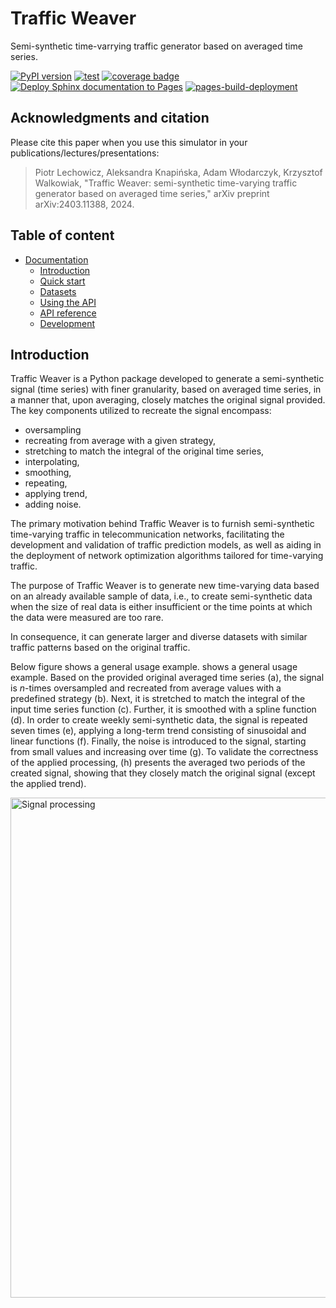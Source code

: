 # Traffic Weaver

Semi-synthetic time-varrying traffic generator based on averaged time series.

[![PyPI version](https://badge.fury.io/py/traffic-weaver.svg)](https://badge.fury.io/py/traffic-weaver)
[![test](https://github.com/w4k2/traffic-weaver/actions/workflows/test.yml/badge.svg)](https://github.com/w4k2/traffic-weaver/actions/workflows/test.yml)
[![coverage badge](https://github.com/w4k2/traffic-weaver/raw/main/badges/coverage.svg)](https://github.com/w4k2/traffic-weaver/raw/main/badges/coverage.svg)
[![Deploy Sphinx documentation to Pages](https://github.com/w4k2/traffic-weaver/actions/workflows/documentation.yml/badge.svg)](https://github.com/w4k2/traffic-weaver/actions/workflows/documentation.yml)
[![pages-build-deployment](https://github.com/w4k2/traffic-weaver/actions/workflows/pages/pages-build-deployment/badge.svg)](https://github.com/w4k2/traffic-weaver/actions/workflows/pages/pages-build-deployment)

## Acknowledgments and citation

Please cite this paper when you use this simulator in your publications/lectures/presentations:

> Piotr Lechowicz, Aleksandra Knapińska, Adam Włodarczyk, Krzysztof Walkowiak,
"Traffic Weaver: semi-synthetic time-varying traffic generator based on averaged time series,"
arXiv preprint arXiv:2403.11388, 2024.


## Table of content

- [Documentation](https://w4k2.github.io/traffic-weaver/)
    - [Introduction](https://w4k2.github.io/traffic-weaver/introduction.html)
    - [Quick start](https://w4k2.github.io/traffic-weaver/quick_start.html)
    - [Datasets](https://w4k2.github.io/traffic-weaver/datasets.html)
    - [Using the API](https://w4k2.github.io/traffic-weaver/using_the_api.html)
    - [API reference](https://w4k2.github.io/traffic-weaver/apidocs/traffic_weaver.html)
    - [Development](https://w4k2.github.io/traffic-weaver/development.html)

## Introduction

Traffic Weaver is a Python package developed to generate a semi-synthetic signal (time series) with finer granularity,
based on averaged time series, in a manner that, upon averaging, closely matches the original signal provided.
The key components utilized to recreate the signal encompass:

* oversampling
* recreating from average with a given strategy,
* stretching to match the integral of the original time series,
* interpolating,
* smoothing,
* repeating,
* applying trend,
* adding noise.

The primary motivation behind Traffic Weaver is to furnish semi-synthetic time-varying traffic in telecommunication
networks, facilitating the development and validation of traffic prediction models, as well as aiding in the deployment
of network optimization algorithms tailored for time-varying traffic.

The purpose of Traffic Weaver is to generate new time-varying data based on an already available sample of data, i.e.,
to create semi-synthetic data when the size of real data is either insufficient or the time points at which the data
were measured are too rare.

In consequence, it can generate larger and diverse datasets with similar traffic patterns based on the original traffic.

Below figure shows a general usage example. shows a general usage example. Based on the provided original averaged time series (a),
the signal is *n*-times oversampled and recreated from average values with a predefined strategy (b).
Next, it is stretched to match the integral of the input time series function (c).
Further, it is smoothed with a spline function (d). In order to create weekly
semi-synthetic data, the signal is repeated seven times (e), applying a long-term trend consisting of sinusoidal and
linear functions (f). Finally, the noise is introduced to the signal, starting from small values and increasing over
time (g). To validate the correctness of the applied processing, (h) presents the averaged two periods of the created
signal, showing that they closely match the original signal (except the applied trend).

<img alt="Signal processing" width="800px" src="https://github.com/w4k2/traffic-weaver/raw/main/docs/source/_static/gfx/introduction/signal_processing_overview.png"/>

